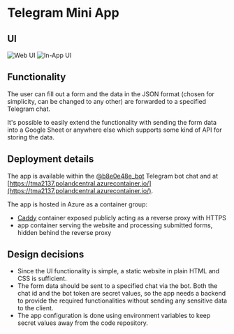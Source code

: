 # Telegram Mini App

## UI

![Web UI](https://imgur.com/bhiubkA.png)
![In-App UI](https://imgur.com/3cXz9rD.png)

## Functionality

The user can fill out a form and the data in the JSON format (chosen for simplicity, can be changed to any other) are forwarded to a specified Telegram chat.

It's possible to easily extend the functionality with sending the form data into a Google Sheet or anywhere else which supports some kind of API for storing the data.

## Deployment details

The app is available within the [@b8e0e48e_bot](https://t.me/b8e0e48e_bot) Telegram bot chat and at [https://tma2137.polandcentral.azurecontainer.io/](https://tma2137.polandcentral.azurecontainer.io/).

The app is hosted in Azure as a container group:
- [Caddy](https://caddyserver.com/) container exposed publicly acting as a reverse proxy with HTTPS
- app container serving the website and processing submitted forms, hidden behind the reverse proxy

## Design decisions

- Since the UI functionality is simple, a static website in plain HTML and CSS is sufficient.
- The form data should be sent to a specified chat via the bot. Both the chat id and the bot token are secret values, so the app needs a backend to provide the required functionalities without sending any sensitive data to the client.
- The app configuration is done using environment variables to keep secret values away from the code repository.
